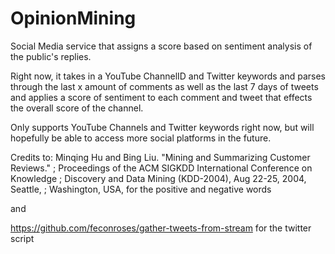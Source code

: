 # OpinionMining
Social Media service that assigns a score based on sentiment analysis of the public's replies.

Right now, it takes in a YouTube ChannelID and Twitter keywords and parses through the last x amount of comments as well as the last 7 days of tweets and applies a score of sentiment to each comment and tweet that effects the overall score of the channel.

Only supports YouTube Channels and Twitter keywords right now, but will hopefully be able to access more social platforms in the future.

Credits to:
Minqing Hu and Bing Liu. "Mining and Summarizing Customer Reviews." 
;       Proceedings of the ACM SIGKDD International Conference on Knowledge 
;       Discovery and Data Mining (KDD-2004), Aug 22-25, 2004, Seattle, 
;       Washington, USA, 
for the positive and negative words

and

https://github.com/feconroses/gather-tweets-from-stream for the twitter script
